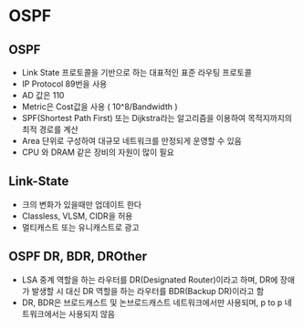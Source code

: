 # OSPF

## OSPF

- Link State 프로토콜을 기반으로 하는 대표적인 표준 라우팅 프로토콜
- IP Protocol 89번을 사용
- AD 값은 110
- Metric은 Cost값을 사용 ( 10^8/Bandwidth )
- SPF(Shortest Path First) 또는 Dijkstra라는 알고리즘을 이용하여 목적지까지의 최적 경로를 계산
- Area 단위로 구성하여 대규모 네트워크를 만정되게 운영할 수 있음
- CPU 와 DRAM 같은 장비의 자원이 많이 필요

## Link-State

- 크의 변화가 있을때만 업데이트 한다
- Classless, VLSM, CIDR을 허용
- 멀티캐스트 또는 유니캐스트로 광고

## OSPF DR, BDR, DROther

- LSA 중계 역할을 하는 라우터를 DR(Designated Router)이라고 하며, DR에 장애가 발생할 시 대신 DR 역할을 하는 라우터를 BDR(Backup DR)이라고 함
- DR, BDR은 브로드캐스트 및 논브로드캐스트 네트워크에서만 사용되며, p to p 네트워크에서는 사용되지 않음